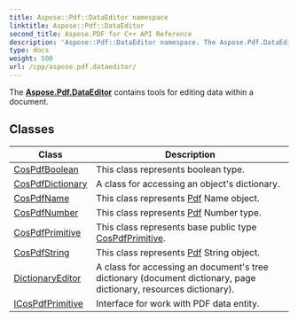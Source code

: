 ```yaml
---
title: Aspose::Pdf::DataEditor namespace
linktitle: Aspose::Pdf::DataEditor
second_title: Aspose.PDF for C++ API Reference
description: 'Aspose::Pdf::DataEditor namespace. The Aspose.Pdf.DataEditor contains tools for editing data within a document in C++.'
type: docs
weight: 500
url: /cpp/aspose.pdf.dataeditor/
---
```


The **[Aspose.Pdf.DataEditor](./)** contains tools for editing data within a document.

## Classes

| Class | Description |
| --- | --- |
| [CosPdfBoolean](./cospdfboolean/) | This class represents boolean type. |
| [CosPdfDictionary](./cospdfdictionary/) | A class for accessing an object's dictionary. |
| [CosPdfName](./cospdfname/) | This class represents [Pdf](../aspose.pdf/) Name object. |
| [CosPdfNumber](./cospdfnumber/) | This class represents [Pdf](../aspose.pdf/) Number type. |
| [CosPdfPrimitive](./cospdfprimitive/) | This class represents base public type [CosPdfPrimitive](./cospdfprimitive/). |
| [CosPdfString](./cospdfstring/) | This class represents [Pdf](../aspose.pdf/) String object. |
| [DictionaryEditor](./dictionaryeditor/) | A class for accessing an document's tree dictionary (document dictionary, page dictionary, resources dictionary). |
| [ICosPdfPrimitive](./icospdfprimitive/) | Interface for work with PDF data entity. |
